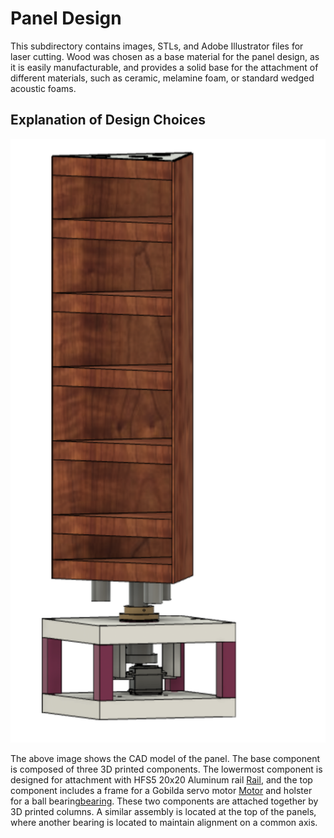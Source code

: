 # Panel Design

This subdirectory contains images, STLs, and Adobe Illustrator files for laser cutting. Wood was chosen as a base material for the panel design, as it is easily manufacturable, and provides a solid base for the attachment of different materials, such as ceramic, melamine foam, or standard wedged acoustic foams.

## Explanation of Design Choices

![Full Design](images/TotalDesign.png)

The above image shows the CAD model of the panel. The base component is composed of three 3D printed components. The lowermost component is designed for attachment with HFS5 20x20 Aluminum rail [Rail](https://us.misumi-ec.com/vona2/detail/110302683830/?list=PageCategory), and the top component includes a frame for a Gobilda servo motor [Motor](https://www.gobilda.com/2000-series-dual-mode-servo-25-2-torque/) and holster for a ball bearing[bearing](https://www.mcmaster.com/products/ball-bearings/flanged-ball-bearings-7/for-shaft-diameter~1/). These two components are attached together by 3D printed columns. A similar assembly is located at the top of the panels, where another bearing is located to maintain alignment on a common axis.

